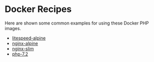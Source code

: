 # Docker Recipes

Here are shown some common examples for using these Docker PHP images.

* [litespeed-alpine](litespeed-alpine)
* [nginx-alpine](nginx-alpine)
* [nginx-slim](nginx-slim)
* [php-7.2](php-7.2)
